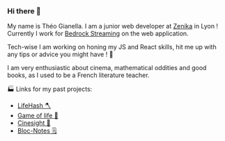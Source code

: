 ### Hi there 👋

My name is Théo Gianella. I am a junior web developer at [Zenika](https://www.zenika.com/) in Lyon ! Currently I work for [Bedrock Streaming](https://bedrockstreaming.com/) on the web application.

Tech-wise I am working on honing my JS and React skills, hit me up with any tips or advice you might have ! 📖

I am very enthusiastic about cinema, mathematical oddities and good books, as I used to be a French literature teacher.

🏭 Links for my past projects:

- [LifeHash 🪓](https://tgianella.github.io/LifeHash/)
- [Game of life 🧫](https://tgianella.github.io/game-of-life/)
- [Cinesight 🍿](https://cinesight.vercel.app/)
- [Bloc-Notes 🗒️](https://tgianella.github.io/bloc-notes/)
<!-- - [Cookin 🍽️](https://the-cookin-project-7e530903ee90.herokuapp.com/) -->
<!-- - [Meowth NFT 🐱](https://meowth-nft-4ed16307d768.herokuapp.com/) -->
<!-- - [Local library 📖](https://locallibrary-express-da3df349d5c6.herokuapp.com/) -->
<!-- - [The Gossip Project 💬](https://the-gossip-project-77f559ad5921.herokuapp.com/) -->

<!--
**TGianella/TGIanella** is a ✨ _special_ ✨ repository because its `README.md` (this file) appears on your GitHub profile.

Here are some ideas to get you started:

- 🔭 I’m currently working on ...
- 🌱 I’m currently learning ...
- 👯 I’m looking to collaborate on ...
- 🤔 I’m looking for help with ...
- 💬 Ask me about ...
- 📫 How to reach me: ...
- 😄 Pronouns: ...
- ⚡ Fun fact: ...
-->
